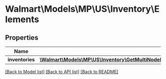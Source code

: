 # Walmart\Models\MP\US\Inventory\Elements

## Properties

Name | Type | Description | Notes
------------ | ------------- | ------------- | -------------
**inventories** | [**\Walmart\Models\MP\US\Inventory\GetMultiNodeInventoryForAllSkuAndAllShipNodes200ResponseElementsInventoriesInner[]**](GetMultiNodeInventoryForAllSkuAndAllShipNodes200ResponseElementsInventoriesInner.md) |  | [optional]


[[Back to Model list]](./) [[Back to API list]](../../../../../README.md#supported-apis) [[Back to README]](../../../../../README.md)
